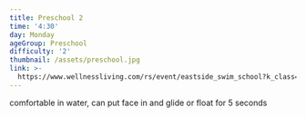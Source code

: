 ```yaml
---
title: Preschool 2
time: '4:30'
day: Monday
ageGroup: Preschool
difficulty: '2'
thumbnail: /assets/preschool.jpg
link: >-
  https://www.wellnessliving.com/rs/event/eastside_swim_school?k_class=93131&k_class_tab=10914
---
```

comfortable in water, can put face in and glide or float  for 5 seconds
